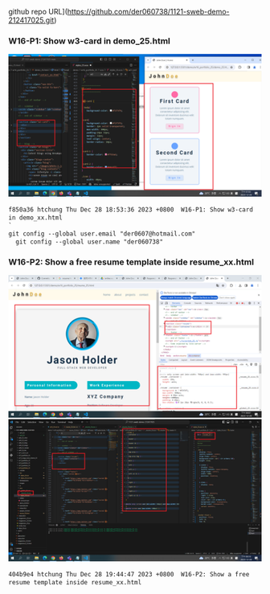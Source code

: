 github repo URL](https://github.com/der060738/1121-sweb-demo-212417025.git)

### W16-P1: Show w3-card in demo_25.html

![](w16-p1.png)

```
f850a36 htchung Thu Dec 28 18:53:36 2023 +0800  W16-P1: Show w3-card in demo_xx.html
`
git config --global user.email "der0607@hotmail.com"
  git config --global user.name "der060738"
```

### W16-P2: Show a free resume template inside resume_xx.html

![](w16-p2-1.png)
![](w16-p2-2.png)

```
404b9e4 htchung Thu Dec 28 19:44:47 2023 +0800  W16-P2: Show a free resume template inside resume_xx.html
```
